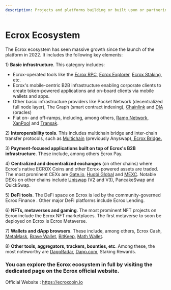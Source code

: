 ```yaml
---
description: Projects and platforms building or built upon or partnering with Ecrox
---
```


# Ecrox Ecosystem

The Ecrox ecosystem has seen massive growth since the launch of the platform in 2022. It includes the following key elements:

1\) **Basic infrastructure**. This category includes:

* Ecrox-operated tools like the [Ecrox RPC](https://mainnet-rpc.ecroxscan.com), [Ecrox Explorer](https://ecroxscan.com), [Ecrox Staking](https://staking.ecroxscan.com), etc.
* Ecrox's mobile-centric B2B infrastructure enabling corporate clients to create token-powered applications and on-board clients via mobile wallets and apps.
* Other basic infrastructure providers like Pocket Network (decentralized full node layer), The Graph (smart contract indexing), [Chainlink](https://chain.link) and [DIA](https://diadata.org) (oracles)
* Fiat on- and off-ramps, including, among others, [Ramp Network](https://ramp.network), [XanPool](https://xanpool.com) and [Transak](https://transak.com).

2\) **Interoperability tools**. This includes multichain bridge and inter-chain transfer protocols, such as [Multichain](https://multichain.org) (previously Anyswap),[ Ecrox Bridge.](https://bridge.ecroxscan.com)

3\) **Payment-focused applications built on top of Ecrox's B2B infrastructure**. These include, among others Ecrox Pay.

4\) **Centralized and decentralized exchanges** (on other chains) where Ecrox's native ECROX Coins and other Ecrox-powered assets are traded. The most prominent CEXs are [Gate.io](https://gate.io), [Huobi Global](https://huobi.com) and [MEXC](https://mexc.com). Notable DEXs on other chains include [Uniswap](https://uniswap) (V2 and V3), PancakeSwap and QuickSwap.

5\) **DeFi tools**. The DeFi space on Ecrox is led by the community-governed Ecrox Finance . Other major DeFi platforms include Ecrox Lending.

6\) **NFTs, metaverses and gaming**. The most prominent NFT projects on Ecrox include the Ecrox NFT marketplaces. The first metaverse to soon be deployed on Ecrox is Ecrox Metaverse.

7\) **Wallets and dApp browsers**. These include, among others, Ecrox Cash, [MetaMask](https://metamask.io), [Brave Wallet](https://brave.com/wallet), [BitKeep](https://bitkeep.com), [Math Wallet](https://mathwallet.org).

8\) **Other tools, aggregators, trackers, bounties, etc**. Among these, the most noteworthy are [DappRadar](https://dappradar.com), [Dapp.com](https://dapp.com), Staking Rewards.

### You can explore the Ecrox ecosystem in full by visiting the dedicated page on the Ecrox official website.

Official Website : https://ecroxcoin.io
